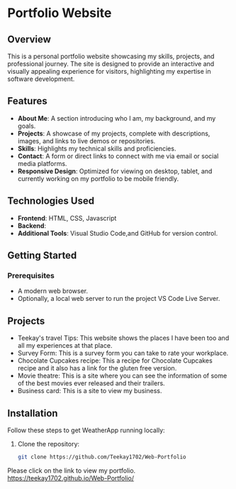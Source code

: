 # Portfolio Website

## **Overview**
This is a personal portfolio website showcasing my skills, projects, and professional journey. The site is designed to provide an interactive and visually appealing experience for visitors, highlighting my expertise in software development.

## **Features**
- **About Me**: A section introducing who I am, my background, and my goals.
- **Projects**: A showcase of my projects, complete with descriptions, images, and links to live demos or repositories.
- **Skills**: Highlights my technical skills and proficiencies.
- **Contact**: A form or direct links to connect with me via email or social media platforms.
- **Responsive Design**: Optimized for viewing on desktop, tablet, and currently working on my portfolio to be mobile friendly.

## **Technologies Used**
- **Frontend**: HTML, CSS, Javascript
- **Backend**: 
- **Additional Tools**: Visual Studio Code,and GitHub for version control.

## **Getting Started**
### Prerequisites
- A modern web browser.
- Optionally, a local web server to run the project VS Code Live Server.

## **Projects**

- Teekay's travel Tips: This website shows the places I have been too and all my experiences at that place.
- Survey Form: This is a survey form you can take to rate your workplace.
- Chocolate Cupcakes recipe: This a recipe for Chocolate Cupcakes recipe and it also has a link for the gluten free version.
- Movie theatre: This is a site where you can see the information of some of the best movies ever released and their trailers.
- Business card: This is a site to view my business.
  
## **Installation**

Follow these steps to get WeatherApp running locally:

1. Clone the repository:
   ```bash
   git clone https://github.com/Teekay1702/Web-Portfolio

Please click on the link to view my portfolio. https://teekay1702.github.io/Web-Portfolio/
